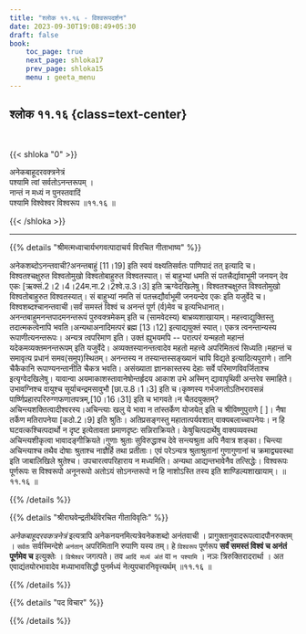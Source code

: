 ```yaml
---
title: "श्लोक ११.१६ - विश्वरूपदर्शन"
date: 2023-09-30T19:08:49+05:30
draft: false
book:
    toc_page: true
    next_page: shloka17
    prev_page: shloka15
    menu : geeta_menu
---
```




## श्लोक ११.१६ {class=text-center}

<br/>

{{< shloka  "0"  >}}

अनेकबाहूदरवक्त्रनेत्रं  
पश्यामि त्वां सर्वतोऽनन्तरूपम् ।    
नान्तं न मध्यं न पुनस्तवादिं  
पश्यामि विश्वेश्वर विश्वरूप ॥११.१६ ॥

{{< /shloka >}}

---


{{% details "श्रीमत्मध्वाचार्यभगवत्पादाचर्य विरचित  गीताभाष्य" %}}

अनेकशब्दोऽनन्तवाची?अनन्तबाहुं [11।19] इति 
स्वयं वक्ष्यतिसर्वतः पाणिपादं तत् इत्यादि च। विश्वतश्चक्षुरुत विश्वतोमुखो विश्वतोबाहुरुत 
विश्वतस्पात्। सं बाहुभ्यां धमति सं पतत्त्रैर्द्यावाभूमी 
जनयन् देव एकः [ऋक्सं.2।2।4।24म.ना.2।2श्वे.उ.3।3]
इति ऋग्वेदखिलेषु। विश्वतश्चक्षुरुत विश्वतोमुखो 
विश्वतोबाहुरुत विश्वतस्यात्। सं बाहुभ्यां नमति सं 
पतत्त्रद्यौर्वाभूमी जनयन्देव एकः इति यजुर्वेदे च। 
विश्वशब्दश्चानन्तवाची।सर्वं समस्तं विश्वं च अनन्तं पूर्ण
(र्व)मेव च इत्यभिधानात्। अनन्तबाहुमनन्तपादमनन्तरूपं 
पुरुवक्त्रमेकम् इति च (सामवेदस्य) बाभ्रव्यशाखायाम्। 
महत्त्वाद्युक्तिस्तु तदात्मकत्वेनापि 
भवति।अन्यथाअनादिमत्परं ब्रह्म [13।12] इत्याद्ययुक्तं 
स्यात्। एकत्र त्वनन्तान्यस्य रूपाणीत्यनन्तरूपः। अन्यत्र 
त्वपरिमाण इति। उक्तं ह्युभयमपि -- परात्परं यन्महतो 
महान्तं यदेकमव्यक्तमनन्तरूपम् इति यजुर्वेदे। 
अव्यक्तस्यानन्तत्वादेव महतो महत्त्वे अपरिमितत्वं 
सिध्यति।महान्तं च समावृत्य प्रधानं समव(समुप)स्थितम्। 
अनन्तस्य न तस्यान्तस्सङ्ख्यानं चापि विद्यते 
इत्यादित्यपुराणे। तानि चैकैकानि रूपाण्यनन्तानीति चैकत्र 
भवति। असंख्याता ज्ञानकास्तस्य देहाः सर्वे 
परिमाणविवर्जिताश्च इत्यृग्वेदखिलेषु। यावान्वा 
अयमाकाशस्तावानेषोन्तर्हृदय आकाश उभे अस्मिन् द्यावापृथिवी 
अन्तरेव समाहिते। उभावग्निश्च वायुश्च सूर्याचन्द्रमसावुभौ 
[छा.उ.8।1।3] इति च।कृष्णस्य गर्भजगतोऽतिभरावसन्नं 
पार्ष्णिप्रहारपरिरुग्णफणातपत्रम्,[10।16।31] इति च 
भागवते।न चैतदयुक्तम्? 
अचिन्त्यशक्तित्वादीश्वरस्य।अचिन्त्याः खलु ये भावा न 
तांस्तर्केण योजयेत् इति च श्रीविष्णुपुराणे [ ]। नैषा 
तर्केण मतिरापनेया [कठो.2।9] इति श्रुतिः। अतिप्रसङ्गस्तु 
महातात्पर्यवशात् वाक्यबलाच्चापनेयः। न हि 
घटवत्कश्चित्पदार्थो न दृष्ट इत्येतावता प्रमाणदृष्टः 
सन्निराक्रियते। केषुचित्पदार्थेषु वाक्यव्यवस्था 
अचिन्त्यशीकृत्वा भावादङ्गीक्रियते।गुणाः श्रुताः 
सुविरुद्धाश्च देवे सन्त्यश्रुता अपि नैवात्र शङ्का। 
चिन्त्या अचिन्त्याश्च तथैव दोषाः श्रुताश्च नाज्ञैर्हि 
तथा प्रतीताः। एवं परेऽन्यत्र श्रुताश्रुतानां गुणागुणानां 
च क्रमाद्व्यवस्था इति जाबालिखिले श्रुतेश्च। 
उपचारत्वपरिहाराय न मध्यमिति। अन्यथा आद्यन्तभावेनैव 
तत्सिद्धेः। विश्वरूपः पूर्णरूपः स विश्वरूपो अनूनरूपो 
अतोऽयं सोऽनन्तरूपो न हि नाशोऽस्ति तस्य इति 
शाण्डिल्यशाखायाम्। ॥११.१६ ॥

{{% /details %}}



{{% details "श्रीराघवेन्द्रतीर्थविरचित गीताविवृतिः" %}}

*अनेकबाहूदरवकत्रनेत्रं* इत्यत्रापि 
अनेकनयनमित्यत्रेवनेकशब्दो अनंतवाची । 
प्रागुक्तानुवादरूपत्वादपौनरुक्तम्‌ । `सर्वतः` 
सर्वस्मिन्देशे `अनंतान्` अपरिमितानि रुपाणि यस्य तम्‌। 
हे `विश्वरूप` पूर्णरूप 
**सर्वं समस्तं विश्वं च अनंतं पूर्णमेव च** इत्युक्तेः ।
`विश्रेश्वर` जगत्पते। तव `आदिं मध्यं अंतं` वा 
`न पश्यामि` । नञः त्रिरुक्तिरादरार्था । 
अत एवाद्यंतयोरभावादेव मध्याभावसिद्धौ 
पुनर्मध्यं नेत्युपचारनिवृत्त्यर्थम्‌ ॥११.१६ ॥

{{% /details %}}



{{% details "पद विचार" %}}


{{% /details %}}
